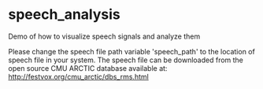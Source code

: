 # speech_analysis
Demo of how to visualize speech signals and analyze them 

Please change the speech file path variable 'speech_path' to the location of speech file in your system.
The speech file can be downloaded from the open source CMU ARCTIC database available at:
http://festvox.org/cmu_arctic/dbs_rms.html
